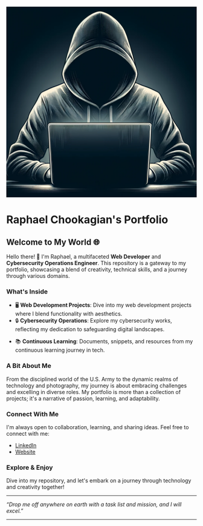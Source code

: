 ![Banner Image](./public/static/images/hoode.png)

# Raphael Chookagian's Portfolio

## Welcome to My World 🌐

Hello there! 👋 I'm Raphael, a multifaceted **Web Developer** and **Cybersecurity Operations Engineer**. This repository is a gateway to my portfolio, showcasing a blend of creativity, technical skills, and a journey through various domains.

### What's Inside

- 🖥️ **Web Development Projects**: Dive into my web development projects where I blend functionality with aesthetics.
- 🔒 **Cybersecurity Operations**: Explore my cybersecurity works, reflecting my dedication to safeguarding digital landscapes.
<!-- - 📸 **Photography Ventures**: A glimpse into my creative side with my ventures in commercial fashion photography. -->
- 📚 **Continuous Learning**: Documents, snippets, and resources from my continuous learning journey in tech.
<!-- - 🌟 **Miscellaneous**: A peek into various other projects and hobbies that I engage in. -->

### A Bit About Me

From the disciplined world of the U.S. Army to the dynamic realms of technology and photography, my journey is about embracing challenges and excelling in diverse roles. My portfolio is more than a collection of projects; it's a narrative of passion, learning, and adaptability.

### Connect With Me

I'm always open to collaboration, learning, and sharing ideas. Feel free to connect with me:

- [LinkedIn](https://www.linkedin.com/in/raphaelchookagian/)
- [Website](https://raphael.cesar-group.net/)

### Explore & Enjoy

Dive into my repository, and let's embark on a journey through technology and creativity together!

---

_“Drop me off anywhere on earth with a task list and mission, and I will excel.”_

---

<!-- ![tailwind-nextjs-banner](/public/static/images/twitter-card.png) -->

<!-- # Tailwind Nextjs Starter Blog -->

<!-- [![GitHub Repo stars](https://img.shields.io/github/stars/timlrx/tailwind-nextjs-starter-blog?style=social)](https://GitHub.com/timlrx/tailwind-nextjs-starter-blog/stargazers/) -->
<!-- [![GitHub forks](https://img.shields.io/github/forks/timlrx/tailwind-nextjs-starter-blog?style=social)](https://GitHub.com/timlrx/tailwind-nextjs-starter-blog/network/) -->
<!-- [![Twitter URL](https://img.shields.io/twitter/url?style=social&url=https%3A%2F%2Ftwitter.com%2Ftimlrxx)](https://twitter.com/timlrxx) -->
<!-- [![Sponsor](https://img.shields.io/static/v1?label=Sponsor&message=%E2%9D%A4&logo=GitHub&link=https://github.com/sponsors/timlrx)](https://github.com/sponsors/timlrx) -->

<!-- [![Deploy with Vercel](https://vercel.com/button)](https://vercel.com/new/git/external?repository-url=https://github.com/timlrx/tailwind-nextjs-starter-blog) -->

<!-- This is a [Next.js](https://nextjs.org/), [Tailwind CSS](https://tailwindcss.com/) blogging starter template. Version 2 is based on Next App directory with [React Server Component](https://nextjs.org/docs/getting-started/react-essentials#server-components) and uses [Contentlayer](https://www.contentlayer.dev/) to manage markdown content. -->
